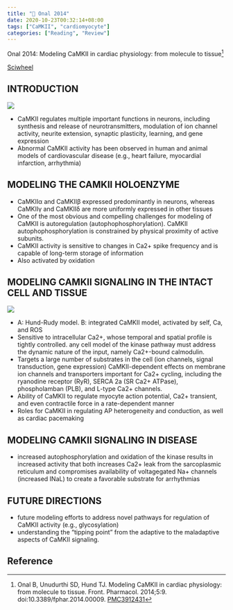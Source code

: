 ```yaml
---
title: "📝 Onal 2014"
date: 2020-10-23T00:32:14+08:00
tags: ["CaMKII", "cardiomyocyte"]
categories: ["Reading", "Review"]
---
```


Onal 2014: Modeling CaMKII in cardiac physiology: from molecule to tissue[^Onal2014]


[Sciwheel](https://sciwheel.com/work/#/items/2899483)

<!--more-->

## INTRODUCTION
![](https://www.frontiersin.org/files/Articles/78809/fphar-05-00009-HTML/image_m/fphar-05-00009-g001.jpg)

* CaMKII regulates multiple important functions in neurons, including synthesis and release of neurotransmitters, modulation of ion channel activity, neurite extension, synaptic plasticity, learning, and gene expression
* Abnormal CaMKII activity has been observed in human and animal models of cardiovascular disease (e.g., heart failure, myocardial infarction, arrhythmia)

## MODELING THE CAMKII HOLOENZYME
* CaMKIIα and CaMKIIβ expressed predominantly in neurons, whereas CaMKIIγ and CaMKIIδ are more uniformly expressed in other tissues
* One of the most obvious and compelling challenges for modeling of CaMKII is autoregulation (autophophosphorylation). CaMKII autophophosphorylation is constrained by physical proximity of active subunits.
* CaMKII activity is sensitive to changes in Ca2+ spike frequency and is capable of long-term storage of information
* Also activated by oxidation

## MODELING CAMKII SIGNALING IN THE INTACT CELL AND TISSUE
![](https://www.frontiersin.org/files/Articles/78809/fphar-05-00009-HTML/image_m/fphar-05-00009-g002.jpg)
* A:  Hund-Rudy model. B: integrated CaMKII model, activated by self, Ca, and ROS
* Sensitive to intracellular Ca2+, whose temporal and spatial profile is tightly controlled. any cell model of the kinase pathway must address the dynamic nature of the input, namely Ca2+-bound calmodulin.
* Targets a large number of substrates in the cell (ion channels, signal transduction, gene expression) CaMKII-dependent effects on membrane ion channels and transporters important for Ca2+ cycling, including the ryanodine receptor (RyR), SERCA 2a (SR Ca2+ ATPase), phospholamban (PLB), and L-type Ca2+ channels.
* Ability of CaMKII to regulate myocyte action potential, Ca2+ transient, and even contractile force in a rate-dependent manner
* Roles for CaMKII in regulating AP heterogeneity and conduction, as well as cardiac pacemaking

## MODELING CAMKII SIGNALING IN DISEASE
* increased autophosphorylation and oxidation of the kinase results in increased activity that both increases Ca2+ leak from the sarcoplasmic reticulum and compromises availability of voltagegated Na+ channels (increased INaL) to create a favorable substrate for arrhythmias

## FUTURE DIRECTIONS
* future modeling efforts to address novel pathways for regulation of CaMKII activity (e.g., glycosylation)
* understanding the “tipping point” from the adaptive to the maladaptive aspects of CaMKII signaling.

## Reference
[^Onal2014]: Onal B, Unudurthi SD, Hund TJ. Modeling CaMKII in cardiac physiology: from molecule to tissue. Front. Pharmacol. 2014;5:9. doi:10.3389/fphar.2014.00009. [PMC3912431](http://www.ncbi.nlm.nih.gov/pmc/articles/PMC3912431)
